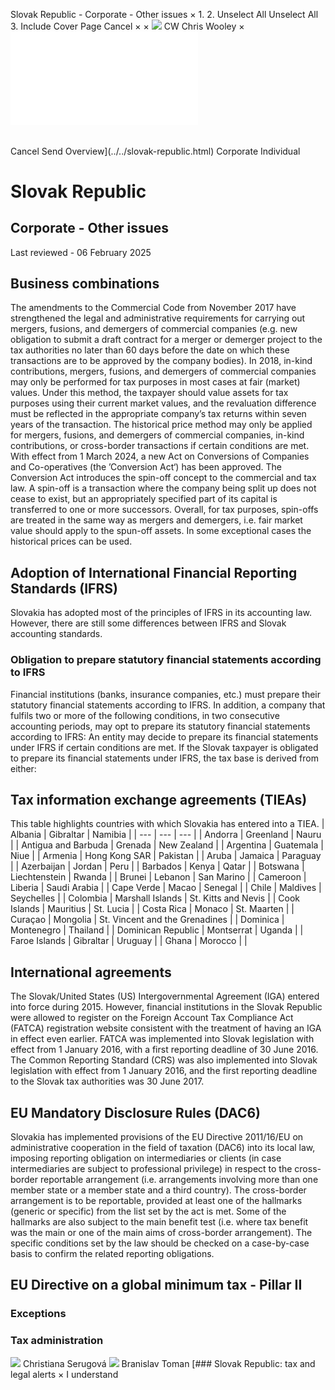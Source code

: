 Slovak Republic - Corporate - Other issues
×
1.
2.
Unselect All
Unselect All
3.
Include Cover Page
Cancel
×
×
![](../../-/media/world-wide-tax-summaries/attachments/global---chris-wooley.ashx%3Frev=ac5e5f3223b34096b1afc2a6009c7320&revision=ac5e5f32-23b3-4096-b1af-c2a6009c7320&hash=859B7ADC84DC2CBEC9760E9E6EE7DE6D0A8BFCDF)
CW
Chris Wooley
×
![](other-issues.html)
######
Cancel
Send
Overview](../../slovak-republic.html)
Corporate
Individual
# Slovak Republic
## Corporate - Other issues
Last reviewed - 06 February 2025
## Business combinations
The amendments to the Commercial Code from November 2017 have strengthened the legal and administrative requirements for carrying out mergers, fusions, and demergers of commercial companies (e.g. new obligation to submit a draft contract for a merger or demerger project to the tax authorities no later than 60 days before the date on which these transactions are to be approved by the company bodies).
In 2018, in-kind contributions, mergers, fusions, and demergers of commercial companies may only be performed for tax purposes in most cases at fair (market) values. Under this method, the taxpayer should value assets for tax purposes using their current market values, and the revaluation difference must be reflected in the appropriate company’s tax returns within seven years of the transaction.
The historical price method may only be applied for mergers, fusions, and demergers of commercial companies, in-kind contributions, or cross-border transactions if certain conditions are met.
With effect from 1 March 2024, a new Act on Conversions of Companies and Co-operatives (the ’Conversion Act‘) has been approved. The Conversion Act introduces the spin-off concept to the commercial and tax law. A spin-off is a transaction where the company being split up does not cease to exist, but an appropriately specified part of its capital is transferred to one or more successors.
Overall, for tax purposes, spin-offs are treated in the same way as mergers and demergers, i.e. fair market value should apply to the spun-off assets. In some exceptional cases the historical prices can be used.
## Adoption of International Financial Reporting Standards (IFRS)
Slovakia has adopted most of the principles of IFRS in its accounting law. However, there are still some differences between IFRS and Slovak accounting standards.
### Obligation to prepare statutory financial statements according to IFRS
Financial institutions (banks, insurance companies, etc.) must prepare their statutory financial statements according to IFRS. In addition, a company that fulfils two or more of the following conditions, in two consecutive accounting periods, may opt to prepare its statutory financial statements according to IFRS:
An entity may decide to prepare its financial statements under IFRS if certain conditions are met.
If the Slovak taxpayer is obligated to prepare its financial statements under IFRS, the tax base is derived from either:
## Tax information exchange agreements (TIEAs)
This table highlights countries with which Slovakia has entered into a TIEA.
| Albania | Gibraltar | Namibia |
| --- | --- | --- |
| Andorra | Greenland | Nauru |
| Antigua and Barbuda | Grenada | New Zealand |
| Argentina | Guatemala | Niue |
| Armenia | Hong Kong SAR | Pakistan |
| Aruba | Jamaica | Paraguay |
| Azerbaijan | Jordan | Peru |
| Barbados | Kenya | Qatar |
| Botswana | Liechtenstein | Rwanda |
| Brunei | Lebanon | San Marino |
| Cameroon | Liberia | Saudi Arabia |
| Cape Verde | Macao | Senegal |
| Chile | Maldives | Seychelles |
| Colombia | Marshall Islands | St. Kitts and Nevis |
| Cook Islands | Mauritius | St. Lucia |
| Costa Rica | Monaco | St. Maarten |
| Curaçao | Mongolia | St. Vincent and the Grenadines |
| Dominica | Montenegro | Thailand |
| Dominican Republic | Montserrat | Uganda |
| Faroe Islands | Gibraltar | Uruguay |
| Ghana | Morocco |  |
## International agreements
The Slovak/United States (US) Intergovernmental Agreement (IGA) entered into force during 2015. However, financial institutions in the Slovak Republic were allowed to register on the Foreign Account Tax Compliance Act (FATCA) registration website consistent with the treatment of having an IGA in effect even earlier.
FATCA was implemented into Slovak legislation with effect from 1 January 2016, with a first reporting deadline of 30 June 2016.
The Common Reporting Standard (CRS) was also implemented into Slovak legislation with effect from 1 January 2016, and the first reporting deadline to the Slovak tax authorities was 30 June 2017.
## EU Mandatory Disclosure Rules (DAC6)
Slovakia has implemented provisions of the EU Directive 2011/16/EU on administrative cooperation in the field of taxation (DAC6) into its local law, imposing reporting obligation on intermediaries or clients (in case intermediaries are subject to professional privilege) in respect to the cross-border reportable arrangement (i.e. arrangements involving more than one member state or a member state and a third country).
The cross-border arrangement is to be reportable, provided at least one of the hallmarks (generic or specific) from the list set by the act is met. Some of the hallmarks are also subject to the main benefit test (i.e. where tax benefit was the main or one of the main aims of cross-border arrangement).
The specific conditions set by the law should be checked on a case-by-case basis to confirm the related reporting obligations.
## EU Directive on a global minimum tax - Pillar II
### Exceptions
### Tax administration
![](../../-/media/world-wide-tax-summaries/attachments/slovak_republic---christiana_serugova.ashx%3Frev=5c4300d2b1a14925bf39ea6964de2dc1&revision=5c4300d2-b1a1-4925-bf39-ea6964de2dc1&hash=83BBD9810BB912860D5F7F1AAD6CB819C206A457)
Christiana Serugová
![](../../-/media/world-wide-tax-summaries/attachments/slovak-republic--branislav-toman.ashx%3Frev=d805753b45804a35bc2580d2679ef333&revision=d805753b-4580-4a35-bc25-80d2679ef333&hash=D5436468AF6B6B9CD415F264AC840BADAF676367)
Branislav Toman
[### Slovak Republic: tax and legal alerts
×
I understand
